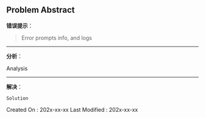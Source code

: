## Problem Abstract

**错误提示**：
> Error prompts info, and logs

---

**分析**：

Analysis

---

**解决**：

```
Solution
```



Created On : 202x-xx-xx
Last Modified : 202x-xx-xx